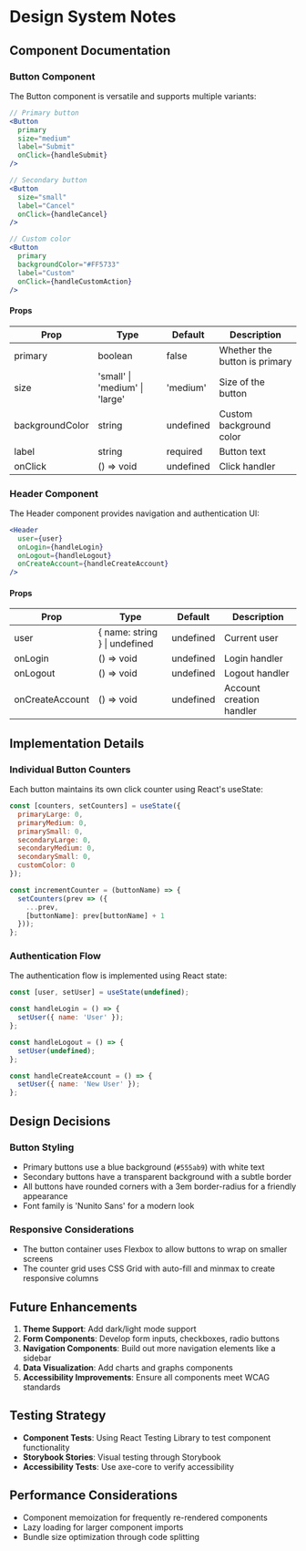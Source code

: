 # Design System Notes

## Component Documentation

### Button Component

The Button component is versatile and supports multiple variants:

```jsx
// Primary button
<Button 
  primary 
  size="medium" 
  label="Submit" 
  onClick={handleSubmit} 
/>

// Secondary button
<Button 
  size="small" 
  label="Cancel" 
  onClick={handleCancel} 
/>

// Custom color
<Button 
  primary 
  backgroundColor="#FF5733" 
  label="Custom" 
  onClick={handleCustomAction} 
/>
```

#### Props

| Prop | Type | Default | Description |
|------|------|---------|-------------|
| primary | boolean | false | Whether the button is primary |
| size | 'small' \| 'medium' \| 'large' | 'medium' | Size of the button |
| backgroundColor | string | undefined | Custom background color |
| label | string | required | Button text |
| onClick | () => void | undefined | Click handler |

### Header Component

The Header component provides navigation and authentication UI:

```jsx
<Header 
  user={user}
  onLogin={handleLogin}
  onLogout={handleLogout}
  onCreateAccount={handleCreateAccount}
/>
```

#### Props

| Prop | Type | Default | Description |
|------|------|---------|-------------|
| user | { name: string } \| undefined | undefined | Current user |
| onLogin | () => void | undefined | Login handler |
| onLogout | () => void | undefined | Logout handler |
| onCreateAccount | () => void | undefined | Account creation handler |

## Implementation Details

### Individual Button Counters

Each button maintains its own click counter using React's useState:

```jsx
const [counters, setCounters] = useState({
  primaryLarge: 0,
  primaryMedium: 0,
  primarySmall: 0,
  secondaryLarge: 0,
  secondaryMedium: 0,
  secondarySmall: 0,
  customColor: 0
});

const incrementCounter = (buttonName) => {
  setCounters(prev => ({
    ...prev,
    [buttonName]: prev[buttonName] + 1
  }));
};
```

### Authentication Flow

The authentication flow is implemented using React state:

```jsx
const [user, setUser] = useState(undefined);

const handleLogin = () => {
  setUser({ name: 'User' });
};

const handleLogout = () => {
  setUser(undefined);
};

const handleCreateAccount = () => {
  setUser({ name: 'New User' });
};
```

## Design Decisions

### Button Styling

- Primary buttons use a blue background (`#555ab9`) with white text
- Secondary buttons have a transparent background with a subtle border
- All buttons have rounded corners with a 3em border-radius for a friendly appearance
- Font family is 'Nunito Sans' for a modern look

### Responsive Considerations

- The button container uses Flexbox to allow buttons to wrap on smaller screens
- The counter grid uses CSS Grid with auto-fill and minmax to create responsive columns

## Future Enhancements

1. **Theme Support**: Add dark/light mode support
2. **Form Components**: Develop form inputs, checkboxes, radio buttons
3. **Navigation Components**: Build out more navigation elements like a sidebar
4. **Data Visualization**: Add charts and graphs components
5. **Accessibility Improvements**: Ensure all components meet WCAG standards

## Testing Strategy

- **Component Tests**: Using React Testing Library to test component functionality
- **Storybook Stories**: Visual testing through Storybook
- **Accessibility Tests**: Use axe-core to verify accessibility

## Performance Considerations

- Component memoization for frequently re-rendered components
- Lazy loading for larger component imports
- Bundle size optimization through code splitting 